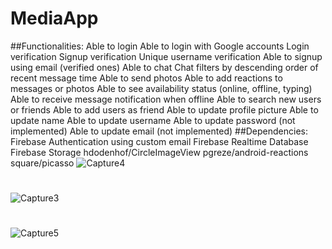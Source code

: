 # MediaApp
##Functionalities:
Able to login
Able to login with Google accounts
Login verification
Signup verification
Unique username verification
Able to signup using email (verified ones)
Able to chat
Chat filters by descending order of recent message time
Able to send photos
Able to add reactions to messages or photos
Able to see availability status (online, offline, typing)
Able to receive message notification when offline
Able to search new users or friends
Able to add users as friend
Able to update profile picture
Able to update name
Able to update username
Able to update password (not implemented)
Able to update email (not implemented)
##Dependencies:
Firebase Authentication using custom email
Firebase Realtime Database
Firebase Storage
hdodenhof/CircleImageView
pgreze/android-reactions
square/picasso
![Capture4](https://user-images.githubusercontent.com/99094848/208784967-3447e7e7-7452-4396-b3e7-efdb99227752.PNG)
#
![Capture3](https://user-images.githubusercontent.com/99094848/208784973-02711887-76be-425d-8031-415851ae66e7.PNG)
#
![Capture5](https://user-images.githubusercontent.com/99094848/208784982-fe86d1fa-6b28-4647-98bf-b56b7cac627d.PNG)
